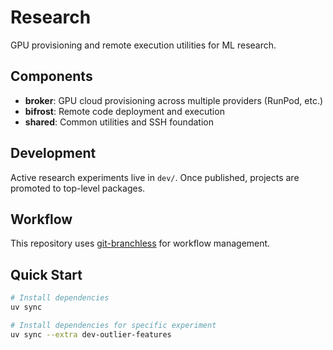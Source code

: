 # Research

GPU provisioning and remote execution utilities for ML research.

## Components

- **broker**: GPU cloud provisioning across multiple providers (RunPod, etc.)
- **bifrost**: Remote code deployment and execution
- **shared**: Common utilities and SSH foundation

## Development

Active research experiments live in `dev/`. Once published, projects are promoted to top-level packages.

## Workflow

This repository uses [git-branchless](https://github.com/arxanas/git-branchless) for workflow management.

## Quick Start

```bash
# Install dependencies
uv sync

# Install dependencies for specific experiment
uv sync --extra dev-outlier-features
```
